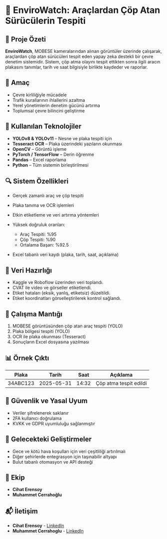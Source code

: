 # 🚗 EnviroWatch: Araçlardan Çöp Atan Sürücülerin Tespiti

## 📌 Proje Özeti

**EnviroWatch**, MOBESE kameralarından alınan görüntüler üzerinde çalışarak, araçlardan çöp atan sürücüleri tespit eden yapay zeka destekli bir çevre denetim sistemidir. Sistem, çöp atma olayını tespit ettikten sonra ilgili aracın plakasını tanımlar, tarih ve saat bilgisiyle birlikte kaydeder ve raporlar.

## 🌟 Amaç

* Çevre kirliliğiyle mücadele
* Trafik kurallarının ihlallerini azaltma
* Yerel yönetimlerin denetim gücünü artırma
* Toplumsal çevre bilincini geliştirme

## 🧠 Kullanılan Teknolojiler

* **YOLOv8 & YOLOv11** – Nesne ve plaka tespiti için
* **Tesseract OCR** – Plaka üzerindeki yazıların okunması
* **OpenCV** – Görüntü işleme
* **PyTorch / TensorFlow** – Derin öğrenme
* **Pandas** – Excel raporlama
* **Python** – Tüm sistemin birleştirilmesi

## 🔍 Sistem Özellikleri

* Gerçek zamanlı araç ve çöp tespiti
* Plaka tanıma ve OCR işlemleri
* Etkin etiketleme ve veri artırma yöntemleri
* Yüksek doğruluk oranları:

  * Araç Tespiti: %95
  * Çöp Tespiti: %90
  * Ortalama Başarı: %92.5
* Excel tabanlı veri kaydı (plaka, tarih, saat, açıklama)

## 📁 Veri Hazırlığı

* Kaggle ve Roboflow üzerinden veri toplandı.
* CVAT ile video ve görseller etiketlendi.
* Etiket hataları (eksik, yanlış, etiketsiz) düzeltildi.
* Etiket koordinatları görselleştirilerek kontrol sağlandı.

## 📸 Çalışma Mantığı

1. MOBESE görüntüsünden çöp atan araç tespiti (YOLO)
2. Plaka bölgesi tespiti (YOLO)
3. OCR ile plaka okunması (Tesseract)
4. Sonuçların Excel dosyasına yazılması

## 📊 Örnek Çıktı

| Plaka    | Tarih      | Saat  | Açıklama               |
| -------- | ---------- | ----- | ---------------------- |
| 34ABC123 | 2025-05-31 | 14:32 | Çöp atma tespit edildi |

## 🔐 Güvenlik ve Yasal Uyum

* Veriler şifrelenerek saklanır
* 2FA kullanıcı doğrulama
* KVKK ve GDPR uyumluluğu sağlanmıştır

## 🧹 Gelecekteki Geliştirmeler

* Gece ve kötü hava koşulları için veri çeşitliliği artırılmalı
* Diğer şehirlerde entegrasyon için taşınabilir altyapı
* Bulut tabanlı otomasyon ve API desteği

## 👥 Ekip

* **Cihat Erensoy**
* **Muhammet Cerrahoğlu**

## 📬 İletişim

- **Cihat Erensoy** - [LinkedIn](https://www.linkedin.com/in/cihat-erensoy-852935253/)
- **Muhammet Cerrahoglu** - [LinkedIn](https://www.linkedin.com/in/muhammet-cerrahoglu/)
